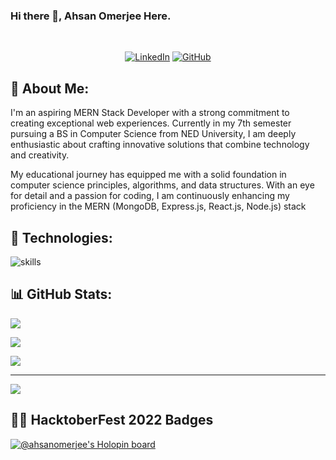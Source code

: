 ### Hi there 👋, Ahsan Omerjee Here.
<br>
<p align="center">
	<a href="https://www.linkedin.com/in/ahsan-omerjee-60401b1b4/"><img src="https://img.shields.io/badge/LinkedIn--_.svg?style=social&logo=linkedin" alt="LinkedIn"></a>  
  <a href="https://github.com/ahsan2002"><img src="https://img.shields.io/github/followers/ahsan2002.svg?label=GitHub&style=social" alt="GitHub"></a>  
</p>

## 💫 About Me:
I'm an aspiring MERN Stack Developer with a strong commitment to creating exceptional web experiences. Currently in my 7th semester pursuing a BS in Computer Science from NED University, I am deeply enthusiastic about crafting innovative solutions that combine technology and creativity.

My educational journey has equipped me with a solid foundation in computer science principles, algorithms, and data structures. With an eye for detail and a passion for coding, I am continuously enhancing my proficiency in the MERN (MongoDB, Express.js, React.js, Node.js) stack

## 🔧 Technologies:
![skills](https://skillicons.dev/icons?i=html,css,js,ts,react,nextjs,redux,materialui,tailwind,nodejs,express,prisma,bash,git,vscode&theme=dark&perline=15)


## 📊 GitHub Stats:
![](https://github-readme-stats.vercel.app/api?username=ahsan2002&theme=chartreuse-dark&hide_border=false&include_all_commits=true&count_private=true)<br/>

![](https://github-readme-streak-stats.herokuapp.com/?user=ahsan2002&theme=chartreuse-dark&hide_border=false)<br/>

![](https://github-readme-stats.vercel.app/api/top-langs/?username=ahsan2002&theme=chartreuse-dark&hide_border=false&include_all_commits=true&count_private=true&layout=compact)

---
[![](https://visitcount.itsvg.in/api?id=ahsan2002&icon=5&color=3)](https://visitcount.itsvg.in)

## 👩‍💻 HacktoberFest 2022 Badges
[![@ahsanomerjee's Holopin board](https://holopin.me/ahsanomerjee)](https://holopin.io/@ahsanomerjee)


<!---
ahsan2002/ahsan2002 is a ✨ special ✨ repository because its `README.md` (this file) appears on your GitHub profile.
You can click the Preview link to take a look at your changes.
--->
